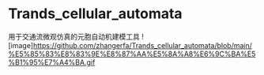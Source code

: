 # Trands_cellular_automata
 用于交通流微观仿真的元胞自动机建模工具
![image]https://github.com/zhangerfa/Trands_cellular_automata/blob/main/%E5%85%83%E8%83%9E%E8%87%AA%E5%8A%A8%E6%9C%BA%E5%B1%95%E7%A4%BA.gif
